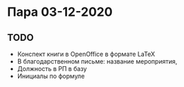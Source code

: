 # Пара 03-12-2020


## TODO
* Конспект книги в OpenOffice в формате LaTeX
* В благодарственном письме: название мероприятия, 
* Должность в РП в базу
* Инициалы по формуле
